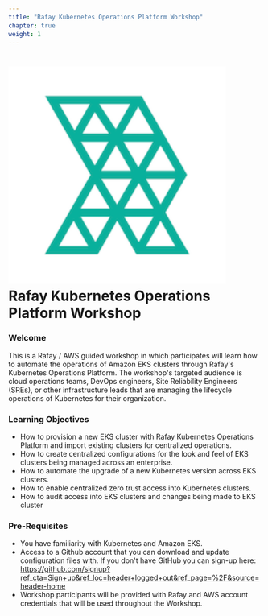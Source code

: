 ```yaml
---
title: "Rafay Kubernetes Operations Platform Workshop"
chapter: true
weight: 1
---
```


# ![Rafay Logo](rafay-logo.svg) Rafay Kubernetes Operations Platform Workshop

### Welcome

This is a Rafay / AWS guided workshop in which participates will learn how to automate the operations of Amazon EKS clusters through Rafay's Kubernetes Operations Platform.  The workshop's targeted audience is cloud operations teams, DevOps engineers, Site Reliability Engineers (SREs), or other infrastructure leads that are managing the lifecycle operations of Kubernetes for their organization.

### Learning Objectives
- How to provision a new EKS cluster with Rafay Kubernetes Operations Platform and import existing clusters for centralized operations.
- How to create centralized configurations for the look and feel of EKS clusters being managed across an enterprise.
- How to automate the upgrade of a new Kubernetes version across EKS clusters.
- How to enable centralized zero trust access into Kubernetes clusters. 
- How to audit access into EKS clusters and changes being made to EKS cluster 

### Pre-Requisites
- You have familiarity with Kubernetes and Amazon EKS.
- Access to a Github account that you can download and update configuration files with.  If you don't have GitHub you can sign-up here:  https://github.com/signup?ref_cta=Sign+up&ref_loc=header+logged+out&ref_page=%2F&source=header-home
- Workshop participants will be provided with Rafay and AWS account credentials that will be used throughout the Workshop.


